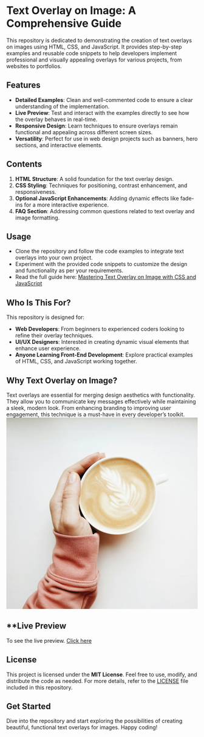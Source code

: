 # **Text Overlay on Image: A Comprehensive Guide**
This repository is dedicated to demonstrating the creation of text overlays on images using HTML, CSS, and JavaScript. It provides step-by-step examples and reusable code snippets to help developers implement professional and visually appealing overlays for various projects, from websites to portfolios.

## **Features**
- **Detailed Examples**: Clean and well-commented code to ensure a clear understanding of the implementation.
- **Live Preview**: Test and interact with the examples directly to see how the overlay behaves in real-time.
- **Responsive Design**: Learn techniques to ensure overlays remain functional and appealing across different screen sizes.
- **Versatility**: Perfect for use in web design projects such as banners, hero sections, and interactive elements.

## **Contents**
1. **HTML Structure**: A solid foundation for the text overlay design.
2. **CSS Styling**: Techniques for positioning, contrast enhancement, and responsiveness.
3. **Optional JavaScript Enhancements**: Adding dynamic effects like fade-ins for a more interactive experience.
4. **FAQ Section**: Addressing common questions related to text overlay and image formatting.

## **Usage**
- Clone the repository and follow the code examples to integrate text overlays into your own project.
- Experiment with the provided code snippets to customize the design and functionality as per your requirements.
- Read the full guide here: [Mastering Text Overlay on Image with CSS and JavaScript](https://jahidshah.com/mastering-text-overlay-on-image-with-css-and-javascript/)

## **Who Is This For?**
This repository is designed for:
- **Web Developers**: From beginners to experienced coders looking to refine their overlay techniques.
- **UI/UX Designers**: Interested in creating dynamic visual elements that enhance user experience.
- **Anyone Learning Front-End Development**: Explore practical examples of HTML, CSS, and JavaScript working together.

## **Why Text Overlay on Image?**
Text overlays are essential for merging design aesthetics with functionality. They allow you to communicate key messages effectively while maintaining a sleek, modern look. From enhancing branding to improving user engagement, this technique is a must-have in every developer’s toolkit.
<span style="width:230px;height:auto;"><img src="https://raw.githubusercontent.com/MdJahidShah/Text-Overlay-on-Image-with-CSS-and-JavaScript/refs/heads/main/images/coffee.webp"></span>

## **Live Preview
To see the live preview. [Click here](https://mdjahidshah.github.io/Text-Overlay-on-Image-with-CSS-and-JavaScript)

## **License**
This project is licensed under the **MIT License**. Feel free to use, modify, and distribute the code as needed. For more details, refer to the [LICENSE](LICENSE) file included in this repository.

## **Get Started**
Dive into the repository and start exploring the possibilities of creating beautiful, functional text overlays for images. Happy coding!